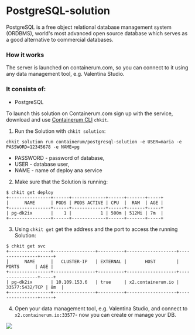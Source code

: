 # PostgreSQL-solution
PostgreSQL is a free object relational database management system (ORDBMS), world's most advanced open source database which serves as a good alternative to commercial databases.
### How it works

The server is launched on containerum.com, so you can connect to it using any data management tool, e.g. Valentina Studio.

### It consists of:

* PostgreSQL

To launch this solution on Containerum.com sign up with the service, download and use [Containerum CLI](https://github.com/containerum/chkit) `chkit`.

1. Run the Solution with `chkit solution`:
```
chkit solution run containerum/postgresql-solution -e USER=maria -e PASSWORD=12345678 -e NAME=pg
```
* PASSWORD - password of database,
* USER - database user,
* NAME - name of deploy ana service

2. Make sure that the Solution is running:

```
$ chkit get deploy
+----------------+------+-------------+------+-------+-----+
|      NAME      | PODS | PODS ACTIVE | CPU  |  RAM  | AGE |
+----------------+------+-------------+------+-------+-----+
| pg-dk2ix       |    1 |           1 | 500m | 512Mi | 7m  |
+----------------+------+-------------+------+-------+-----+
```
3. Using `chkit get` get the address and the port to access the running Solution:
```
$ chkit get svc
+----------------+----------------+----------+-------------------+----------------+-----+
|      NAME      |   CLUSTER-IP   | EXTERNAL |       HOST        |     PORTS      | AGE |
+----------------+----------------+----------+-------------------+----------------+-----+
| pg-dk2ix       | 10.109.153.6   | true     | x2.containerum.io | 33577:5432/TCP | 8m  |
+----------------+----------------+----------+-------------------+----------------+-----+
```
4. Open your data management tool, e.g. Valentina Studio, and connect to `x2.containerum.io:33577`- now you can create or manage your DB.

![](gif/pgsln.gif)
